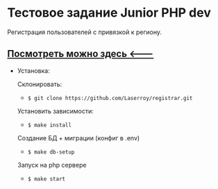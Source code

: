 # Тестовое задание Junior PHP dev

Регистрация пользователей с привязкой к региону.

## [Посмотреть можно здесь <---](https://master-7rqtwti-aifg653fposqe.eu-2.platformsh.site/)

* Установка:

    Склонировать:
    * `$ git clone https://github.com/Laserroy/registrar.git`

    Установить зависимости:
    * `$ make install`

    Создание БД + миграции (конфиг в .env)
    * `$ make db-setup`

    Запуск на php сервере
    * `$ make start`
    